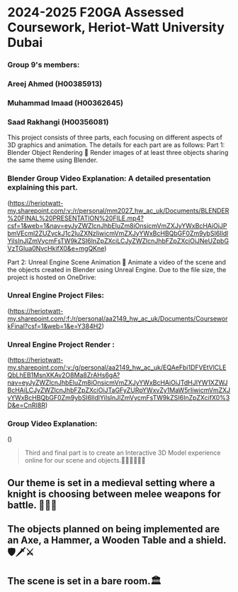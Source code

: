 # 2024-2025 F20GA Assessed Coursework, Heriot-Watt University Dubai

### Group 9's members:
### Areej Ahmed (H00385913)
### Muhammad Imaad (H00362645)
### Saad Rakhangi (H00356081) 


This project consists of three parts, each focusing on different aspects of 3D graphics and animation. The details for each part are as follows:
Part 1: Blender Object Rendering 🎨
Render images of at least three objects sharing the same theme using Blender.
### Blender Group Video Explanation: A detailed presentation explaining this part.

(https://heriotwatt-my.sharepoint.com/:v:/r/personal/mm2027_hw_ac_uk/Documents/BLENDER%20FINAL%20PRESENTATION%20FILE.mp4?csf=1&web=1&nav=eyJyZWZlcnJhbEluZm8iOnsicmVmZXJyYWxBcHAiOiJPbmVEcml2ZUZvckJ1c2luZXNzIiwicmVmZXJyYWxBcHBQbGF0Zm9ybSI6IldlYiIsInJlZmVycmFsTW9kZSI6InZpZXciLCJyZWZlcnJhbFZpZXciOiJNeUZpbGVzTGlua0NvcHkifX0&e=mgQKne)

Part 2: Unreal Engine Scene Animation 👾
Animate a video of the scene and the objects created in Blender using Unreal Engine.
Due to the file size, the project is hosted on OneDrive:

### Unreal Engine Project Files: 
(https://heriotwatt-my.sharepoint.com/:f:/r/personal/aa2149_hw_ac_uk/Documents/CourseworkFinal?csf=1&web=1&e=Y384H2)

### Unreal Engine Project Render :
(https://heriotwatt-my.sharepoint.com/:v:/g/personal/aa2149_hw_ac_uk/EQAeFbi1DFVEtVlCLEQbLhEB1MsnXKAv2O8Ma8ZrAHs6gA?nav=eyJyZWZlcnJhbEluZm8iOnsicmVmZXJyYWxBcHAiOiJTdHJlYW1XZWJBcHAiLCJyZWZlcnJhbFZpZXciOiJTaGFyZURpYWxvZy1MaW5rIiwicmVmZXJyYWxBcHBQbGF0Zm9ybSI6IldlYiIsInJlZmVycmFsTW9kZSI6InZpZXcifX0%3D&e=CnRI8R)

### Group Video Explanation:
()

> Third and final part is to create an Interactive 3D Model experience online for our scene and objects.👩🏻‍💻🧑🏻‍💻

## Our theme is set in a **medieval setting** where a knight is choosing between melee weapons for battle. 🏹🏰🤺
## The objects planned on being implemented are an Axe, a Hammer, a Wooden Table and a shield. 🛡️🗡️⚔️
## The scene is set in a bare room.🏛️

